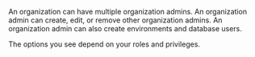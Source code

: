 
An organization can have multiple organization admins. An organization admin can create, edit, or remove other organization admins. An organization admin can also create environments and database users.

The options you see depend on your roles and privileges.

